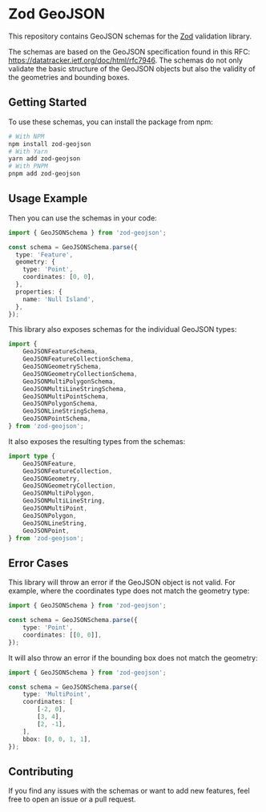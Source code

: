 # Zod GeoJSON

This repository contains GeoJSON schemas for the [Zod](https://github.com/colinhacks/zod) validation library.

The schemas are based on the GeoJSON specification found in this RFC: https://datatracker.ietf.org/doc/html/rfc7946. The 
schemas do not only validate the basic structure of the GeoJSON objects but also the validity of the geometries and
bounding boxes.

## Getting Started

To use these schemas, you can install the package from npm:

```bash
# With NPM
npm install zod-geojson
# With Yarn
yarn add zod-geojson
# With PNPM
pnpm add zod-geojson
```

## Usage Example

Then you can use the schemas in your code:

```typescript
import { GeoJSONSchema } from 'zod-geojson';

const schema = GeoJSONSchema.parse({
  type: 'Feature',
  geometry: {
    type: 'Point',
    coordinates: [0, 0],
  },
  properties: {
    name: 'Null Island',
  },
});
```

This library also exposes schemas for the individual GeoJSON types:

```typescript
import {
    GeoJSONFeatureSchema,
    GeoJSONFeatureCollectionSchema,
    GeoJSONGeometrySchema,
    GeoJSONGeometryCollectionSchema,
    GeoJSONMultiPolygonSchema,
    GeoJSONMultiLineStringSchema,
    GeoJSONMultiPointSchema,
    GeoJSONPolygonSchema,
    GeoJSONLineStringSchema,
    GeoJSONPointSchema,
} from 'zod-geojson';
```

It also exposes the resulting types from the schemas:

```typescript
import type {
    GeoJSONFeature,
    GeoJSONFeatureCollection,
    GeoJSONGeometry,
    GeoJSONGeometryCollection,
    GeoJSONMultiPolygon,
    GeoJSONMultiLineString,
    GeoJSONMultiPoint,
    GeoJSONPolygon,
    GeoJSONLineString,
    GeoJSONPoint,
} from 'zod-geojson';
```

## Error Cases

This library will throw an error if the GeoJSON object is not valid. For example, where the coordinates type does
not match the geometry type:

```typescript
import { GeoJSONSchema } from 'zod-geojson';

const schema = GeoJSONSchema.parse({
    type: 'Point',
    coordinates: [[0, 0]],
});

```

It will also throw an error if the bounding box does not match the geometry:

```typescript
import { GeoJSONSchema } from 'zod-geojson';

const schema = GeoJSONSchema.parse({
    type: 'MultiPoint',
    coordinates: [
        [-2, 0],
        [3, 4],
        [2, -1],
    ],
    bbox: [0, 0, 1, 1],
});
```

## Contributing

If you find any issues with the schemas or want to add new features, feel free to open an issue or a pull request.